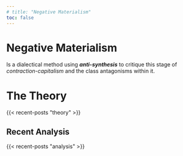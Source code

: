 ```yaml
---
# title: "Negative Materialism"
toc: false
---
```

<h1 class="site_title">
  <span class="blur">Negative</span>
  <span class="blur">Materialism</span>
</h1>

Is a dialectical method using ***anti-synthesis*** to critique this stage of _contraction-capitalism_ and the class antagonisms within it.


# The Theory
{{< recent-posts "theory" >}}
## Recent Analysis
{{< recent-posts "analysis" >}}